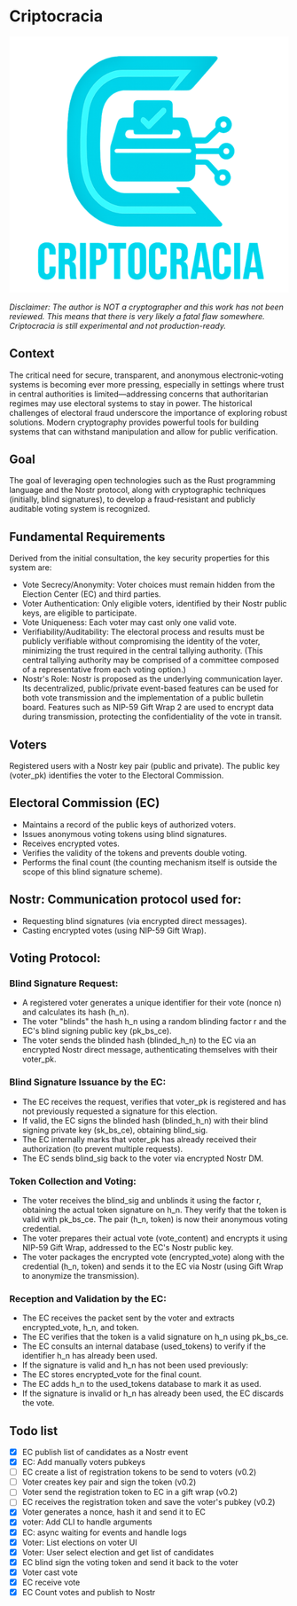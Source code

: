 # Criptocracia

![logo](logo.png)

*Disclaimer: The author is NOT a cryptographer and this work has not been reviewed. This means that there is very likely a fatal flaw somewhere. Criptocracia is still experimental and not production-ready.*

## Context
The critical need for secure, transparent, and anonymous electronic‑voting systems is becoming ever more pressing, especially in settings where trust in central authorities is limited—addressing concerns that authoritarian regimes may use electoral systems to stay in power. The historical challenges of electoral fraud underscore the importance of exploring robust solutions. Modern cryptography provides powerful tools for building systems that can withstand manipulation and allow for public verification.

## Goal
The goal of leveraging open technologies such as the Rust programming language and the Nostr protocol, along with cryptographic techniques (initially, blind signatures), to develop a fraud-resistant and publicly auditable voting system is recognized.

## Fundamental Requirements
Derived from the initial consultation, the key security properties for this system are:
- Vote Secrecy/Anonymity: Voter choices must remain hidden from the Election Center (EC) and third parties.
- Voter Authentication: Only eligible voters, identified by their Nostr public keys, are eligible to participate.
- Vote Uniqueness: Each voter may cast only one valid vote.
- Verifiability/Auditability: The electoral process and results must be publicly verifiable without compromising the identity of the voter, minimizing the trust required in the central tallying authority. (This central tallying authority may be comprised of a committee composed of a representative from each voting option.)
- Nostr's Role: Nostr is proposed as the underlying communication layer. Its decentralized, public/private event-based features can be used for both vote transmission and the implementation of a public bulletin board. Features such as NIP-59 Gift Wrap 2 are used to encrypt data during transmission, protecting the confidentiality of the vote in transit.

## Voters
Registered users with a Nostr key pair (public and private). The public key (voter_pk) identifies the voter to the Electoral Commission.

## Electoral Commission (EC)
- Maintains a record of the public keys of authorized voters.
- Issues anonymous voting tokens using blind signatures.
- Receives encrypted votes.
- Verifies the validity of the tokens and prevents double voting.
- Performs the final count (the counting mechanism itself is outside the scope of this blind signature scheme).

## Nostr: Communication protocol used for:
- Requesting blind signatures (via encrypted direct messages).
- Casting encrypted votes (using NIP-59 Gift Wrap).

## Voting Protocol:
### Blind Signature Request:
- A registered voter generates a unique identifier for their vote (nonce n) and calculates its hash (h_n).
- The voter "blinds" the hash h_n using a random blinding factor r and the EC's blind signing public key (pk_bs_ce).
- The voter sends the blinded hash (blinded_h_n) to the EC via an encrypted Nostr direct message, authenticating themselves with their voter_pk.

### Blind Signature Issuance by the EC:
- The EC receives the request, verifies that voter_pk is registered and has not previously requested a signature for this election.
- If valid, the EC signs the blinded hash (blinded_h_n) with their blind signing private key (sk_bs_ce), obtaining blind_sig.
- The EC internally marks that voter_pk has already received their authorization (to prevent multiple requests).
- The EC sends blind_sig back to the voter via encrypted Nostr DM.
### Token Collection and Voting:
- The voter receives the blind_sig and unblinds it using the factor r, obtaining the actual token signature on h_n. They verify that the token is valid with pk_bs_ce. The pair (h_n, token) is now their anonymous voting credential.
- The voter prepares their actual vote (vote_content) and encrypts it using NIP-59 Gift Wrap, addressed to the EC's Nostr public key.
- The voter packages the encrypted vote (encrypted_vote) along with the credential (h_n, token) and sends it to the EC via Nostr (using Gift Wrap to anonymize the transmission).
### Reception and Validation by the EC:
- The EC receives the packet sent by the voter and extracts encrypted_vote, h_n, and token.
- The EC verifies that the token is a valid signature on h_n using pk_bs_ce.
- The EC consults an internal database (used_tokens) to verify if the identifier h_n has already been used.
- If the signature is valid and h_n has not been used previously:
- The EC stores encrypted_vote for the final count.
- The EC adds h_n to the used_tokens database to mark it as used.
- If the signature is invalid or h_n has already been used, the EC discards the vote.

## Todo list
- [x] EC publish list of candidates as a Nostr event
- [x] EC: Add manually voters pubkeys
- [ ] EC create a list of registration tokens to be send to voters (v0.2)
- [ ] Voter creates key pair and sign the token (v0.2)
- [ ] Voter send the registration token to EC in a gift wrap (v0.2)
- [ ] EC receives the registration token and save the voter's pubkey (v0.2)
- [x] Voter generates a nonce, hash it and send it to EC
- [x] voter: Add CLI to handle arguments
- [x] EC: async waiting for events and handle logs
- [x] Voter: List elections on voter UI
- [x] Voter: User select election and get list of candidates
- [x] EC blind sign the voting token and send it back to the voter
- [x] Voter cast vote
- [x] EC receive vote
- [x] EC Count votes and publish to Nostr
